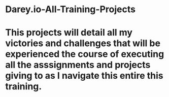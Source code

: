 # Darey.io-All-Training-Projects
# This projects will detail all my victories and challenges that will be experienced the course of executing all the asssignments and projects giving to as I navigate this entire this training.
